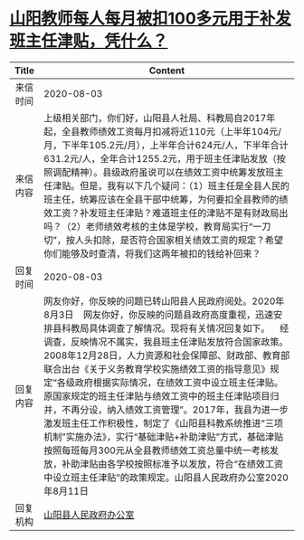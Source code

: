 # <a href="http://www.shangluo.gov.cn/zmhd/ldxxxx.jsp?urltype=leadermail.LeaderMailContentUrl&wbtreeid=1112&leadermailid=6271">山阳教师每人每月被扣100多元用于补发班主任津贴，凭什么？</a>
| Title |                                                                                                                                                                                                    Content                                                                                                                                                                                                     |
|:-----:|----------------------------------------------------------------------------------------------------------------------------------------------------------------------------------------------------------------------------------------------------------------------------------------------------------------------------------------------------------------------------------------------------------------|
| 来信时间  | 2020-08-03                                                                                                                                                                                                                                                                                                                                                                                                     |
| 来信内容  | 上级相关部门，你们好，山阳县人社局、科教局自2017年起，全县教师绩效工资每月扣减将近110元（上半年104元/月，下半年105.2元/月），上半年合计624元/人，下半年合计631.2元/人，全年合计1255.2元，用于班主任津贴发放（按照调配精神）。县级政府虽说可以在绩效工资中统筹发放班主任津贴。但是，我有以下几个疑问：（1）班主任是全县人民的班主任，统筹应该在全县干部中统筹，为何要扣全县教师的绩效工资？补发班主任津贴？难道班主任的津贴不是有财政局出吗？（2）老师绩效考核的主体是学校，教育局实行“一刀切”，按人头扣除，是否符合国家相关绩效工资的规定？希望你们能够及时查清，将我们这两年被扣的钱给补回来？                                                                                             |
| 回复时间  | 2020-08-03                                                                                                                                                                                                                                                                                                                                                                                                     |
| 回复内容  | 网友你好，你反映的问题已转山阳县人民政府阅处。2020年8月3日    网友你好，你反映的问题县政府高度重视，迅速安排县科教局具体调查了解情况。现将有关情况回复如下。    经调查，反映情况不属实，我县班主任津贴发放符合国家政策。2008年12月28日，人力资源和社会保障部、财政部、教育部联合出台《关于义务教育学校实施绩效工资的指导意见》规定“各级政府根据实际情况，在绩效工资中设立班主任津贴。原国家规定的班主任津贴与绩效工资中的班主任津贴项目归并，不再分设，纳入绩效工资管理”。2017年，我县为进一步激发班主任工作积极性，制定了《山阳县科教系统推进“三项机制”实施办法》，实行“基础津贴+补助津贴”方式，基础津贴按照每班每月300元从全县教师绩效工资总量中统一考核发放，补助津贴由各学校按照标准予以发放，符合“在绩效工资中设立班主任津贴”的政策规定。山阳县人民政府办公室2020年8月11日 |
| 回复机构  | <a href="../../categories/agencies/山阳县人民政府办公室.md">山阳县人民政府办公室</a>                                                                                                                                                                                                                                                                                                                                                 |